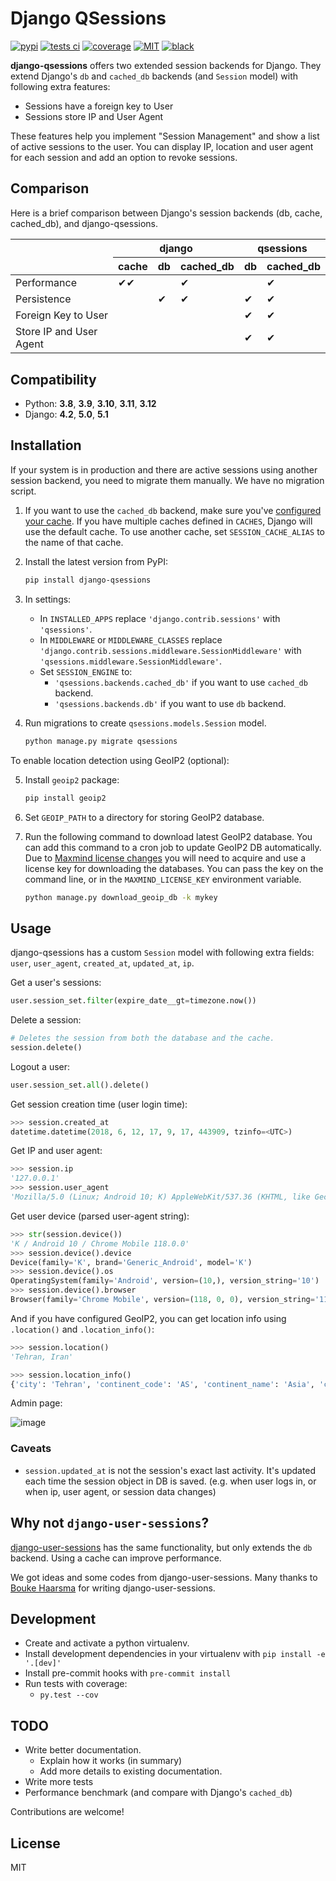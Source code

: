 # Django QSessions

[![pypi](https://img.shields.io/pypi/v/django-qsessions.svg)](https://pypi.python.org/pypi/django-qsessions/)
[![tests ci](https://github.com/QueraTeam/django-qsessions/workflows/tests/badge.svg)](https://github.com/QueraTeam/django-qsessions/actions)
[![coverage](https://img.shields.io/endpoint?url=https://gist.githubusercontent.com/quera-org/24a6d63ff9d29d9be5399169f8199ca0/raw/pytest-coverage__main.json)](https://github.com/QueraTeam/django-qsessions/actions)
[![MIT](https://img.shields.io/github/license/QueraTeam/django-qsessions.svg)](https://github.com/QueraTeam/django-qsessions/blob/master/LICENSE.txt)
[![black](https://img.shields.io/badge/code%20style-black-000000.svg)](https://github.com/psf/black)

**django-qsessions** offers two extended session backends for Django.
They extend Django's `db` and `cached_db` backends (and `Session` model)
with following extra features:

- Sessions have a foreign key to User
- Sessions store IP and User Agent

These features help you implement "Session Management" and show a list
of active sessions to the user. You can display IP, location and user
agent for each session and add an option to revoke sessions.

## Comparison

Here is a brief comparison between Django's session backends (db, cache,
cached_db), and django-qsessions.

<table>
  <thead>
  <tr>
    <th rowspan="2"></th>
    <th colspan="3">django</th>
    <th colspan="2">qsessions</th>
  </tr>
  <tr>
    <th>cache</th>
    <th>db</th>
    <th>cached_db</th>
    <th>db</th>
    <th>cached_db</th>
  </tr>
  <tr>
  </thead>
  <tbody>
    <td>Performance</td>
    <td>✔✔</td>
    <td></td>
    <td>✔</td>
    <td></td>
    <td>✔</td>
  </tr>
  <tr>
    <td>Persistence</td>
    <td></td>
    <td>✔</td>
    <td>✔</td>
    <td>✔</td>
    <td>✔</td>
  </tr>
  <tr>
    <td>Foreign Key to User</td>
    <td></td>
    <td></td>
    <td></td>
    <td>✔</td>
    <td>✔</td>
  </tr>
  <tr>
    <td>Store IP and User Agent</td>
    <td></td>
    <td></td>
    <td></td>
    <td>✔</td>
    <td>✔</td>
  </tr>
</tbody>
</table>

## Compatibility

- Python: **3.8**, **3.9**, **3.10**, **3.11**, **3.12**
- Django: **4.2**, **5.0**, **5.1**

## Installation

If your system is in production and there are active sessions using
another session backend, you need to migrate them manually. We have no
migration script.

1.  If you want to use the `cached_db` backend, make sure you've
    [configured your
    cache](https://docs.djangoproject.com/en/dev/topics/cache/). If you
    have multiple caches defined in `CACHES`, Django will use the
    default cache. To use another cache, set `SESSION_CACHE_ALIAS` to
    the name of that cache.

2.  Install the latest version from PyPI:

    ```sh
    pip install django-qsessions
    ```

3.  In settings:

    - In `INSTALLED_APPS` replace `'django.contrib.sessions'` with
      `'qsessions'`.
    - In `MIDDLEWARE` or `MIDDLEWARE_CLASSES` replace
      `'django.contrib.sessions.middleware.SessionMiddleware'` with
      `'qsessions.middleware.SessionMiddleware'`.
    - Set `SESSION_ENGINE` to:
      - `'qsessions.backends.cached_db'` if you want to use
        `cached_db` backend.
      - `'qsessions.backends.db'` if you want to use `db` backend.

4.  Run migrations to create `qsessions.models.Session` model.

    ```sh
    python manage.py migrate qsessions
    ```

To enable location detection using GeoIP2 (optional):

5.  Install `geoip2` package:

    ```sh
    pip install geoip2
    ```

6.  Set `GEOIP_PATH` to a directory for storing GeoIP2 database.

7.  Run the following command to download latest GeoIP2 database. You
    can add this command to a cron job to update GeoIP2 DB
    automatically. Due to [Maxmind license
    changes](https://blog.maxmind.com/2019/12/18/significant-changes-to-accessing-and-using-geolite2-databases/)
    you will need to acquire and use a license key for downloading the
    databases. You can pass the key on the command line, or in the
    `MAXMIND_LICENSE_KEY` environment variable.

    ```sh
    python manage.py download_geoip_db -k mykey
    ```

## Usage

django-qsessions has a custom `Session` model with following extra
fields: `user`, `user_agent`, `created_at`, `updated_at`, `ip`.

Get a user's sessions:

```python
user.session_set.filter(expire_date__gt=timezone.now())
```

Delete a session:

```python
# Deletes the session from both the database and the cache.
session.delete()
```

Logout a user:

```python
user.session_set.all().delete()
```

Get session creation time (user login time):

```python
>>> session.created_at
datetime.datetime(2018, 6, 12, 17, 9, 17, 443909, tzinfo=<UTC>)
```

Get IP and user agent:

```python
>>> session.ip
'127.0.0.1'
>>> session.user_agent
'Mozilla/5.0 (Linux; Android 10; K) AppleWebKit/537.36 (KHTML, like Gecko) Chrome/118.0.0.0 Mobile Safari/537.36'
```

Get user device (parsed user-agent string):

```python
>>> str(session.device())
'K / Android 10 / Chrome Mobile 118.0.0'
>>> session.device().device
Device(family='K', brand='Generic_Android', model='K')
>>> session.device().os
OperatingSystem(family='Android', version=(10,), version_string='10')
>>> session.device().browser
Browser(family='Chrome Mobile', version=(118, 0, 0), version_string='118.0.0')
```


And if you have configured GeoIP2, you can get location info using `.location()`
and `.location_info()`:

```python
>>> session.location()
'Tehran, Iran'

>>> session.location_info()
{'city': 'Tehran', 'continent_code': 'AS', 'continent_name': 'Asia', 'country_code': 'IR', 'country_name': 'Iran', 'time_zone': 'Asia/Tehran', ...}
```

Admin page:

![image](https://user-images.githubusercontent.com/2115303/41525284-b0b258b0-72f5-11e8-87f1-8770e0094f4c.png)

### Caveats

- `session.updated_at` is not the session's exact last activity. It's
  updated each time the session object in DB is saved. (e.g. when user
  logs in, or when ip, user agent, or session data changes)

## Why not `django-user-sessions`?

[django-user-sessions](https://github.com/Bouke/django-user-sessions)
has the same functionality, but only extends the `db` backend. Using a
cache can improve performance.

We got ideas and some codes from django-user-sessions. Many thanks to
[Bouke Haarsma](https://github.com/Bouke) for writing
django-user-sessions.

## Development

- Create and activate a python virtualenv.
- Install development dependencies in your virtualenv with `pip install -e '.[dev]'`
- Install pre-commit hooks with `pre-commit install`
- Run tests with coverage:
  - `py.test --cov`

## TODO

- Write better documentation.
  - Explain how it works (in summary)
  - Add more details to existing documentation.
- Write more tests
- Performance benchmark (and compare with Django's `cached_db`)

Contributions are welcome!

## License

MIT
